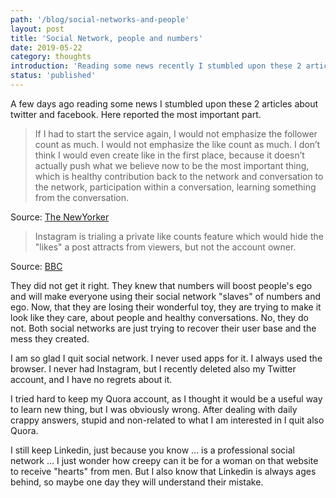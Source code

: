 ```yaml
---
path: '/blog/social-networks-and-people'
layout: post
title: 'Social Network, people and numbers'
date: 2019-05-22
category: thoughts
introduction: 'Reading some news recently I stumbled upon these 2 articles'
status: 'published'
---
```


A few days ago reading some news I stumbled upon these 2 articles about twitter and facebook. Here reported the most important part.

> If I had to start the service again, I would not emphasize the follower count as much. I would not emphasize the like count as much. I don’t think I would even create like in the first place, because it doesn’t actually push what we believe now to be the most important thing, which is healthy contribution back to the network and conversation to the network, participation within a conversation, learning something from the conversation.

Source: [The NewYorker](https://www.newyorker.com/news/letter-from-silicon-valley/jack-dorseys-ted-interview-and-the-end-of-an-era)

> Instagram is trialing a private like counts feature which would hide the "likes" a post attracts from viewers, but not the account owner.

Source: [BBC](https://www.bbc.com/news/technology-48107268)

They did not get it right. They knew that numbers will boost people's ego and will make everyone using their social network "slaves" of numbers and ego. Now, that they are losing their wonderful toy, they are trying to make it look like they care, about people and healthy conversations. No, they do not. Both social networks are just trying to recover their user base and the mess they created.

I am so glad I quit social network. I never used apps for it. I always used the browser. I never had Instagram, but I recently deleted also my Twitter account, and I have no regrets about it.

I tried hard to keep my Quora account, as I thought it would be a useful way to learn new thing, but I was obviously wrong. After dealing with daily crappy answers, stupid and non-related to what I am interested in I quit also Quora.

I still keep Linkedin, just because you know ... is a professional social network ... I just wonder how creepy can it be for a woman on that website to receive "hearts" from men. But I also know that Linkedin is always ages behind, so maybe one day they will understand their mistake.
